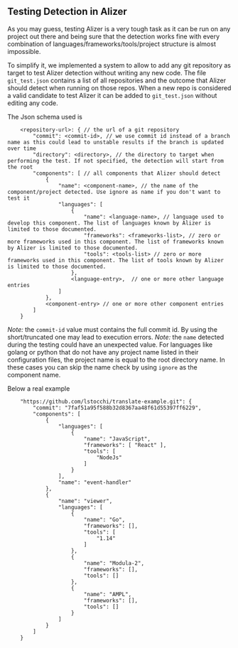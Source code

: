 ## Testing Detection in Alizer

As you may guess, testing Alizer is a very tough task as it can be run on any project out there and being sure that the detection works fine with every combination of languages/frameworks/tools/project structure is almost impossible.

To simplify it, we implemented a system to allow to add any git repository as target to test Alizer detection without writing any new code. 
The file `git_test.json` contains a list of all repositories and the outcome that Alizer should detect when running on those repos.
When a new repo is considered a valid candidate to test Alizer it can be added to `git_test.json` without editing any code.

The Json schema used is 

```
    <repository-url>: { // the url of a git repository
        "commit": <commit-id>, // we use commit id instead of a branch name as this could lead to unstable results if the branch is updated over time
        "directory": <directory>, // the directory to target when performing the test. If not specified, the detection will start from the root 
        "components": [ // all components that Alizer should detect
            {
                "name": <component-name>, // the name of the component/project detected. Use ignore as name if you don't want to test it  
                "languages": [
                    {
                        "name": <language-name>, // language used to develop this component. The list of languages known by Alizer is limited to those documented.
                        "frameworks": <frameworks-list>, // zero or more frameworks used in this component. The list of frameworks known by Alizer is limited to those documented.
                        "tools": <tools-list> // zero or more frameworks used in this component. The list of tools known by Alizer is limited to those documented.
                    },
                    <language-entry>,  // one or more other language entries 
                ]
            },
            <component-entry> // one or more other component entries
        ]
    }
``` 

*Note:* the `commit-id` value must contains the full commit id. By using the short/truncated one may lead to execution errors.
*Note:* the `name` detected during the testing could have an unexpected value. For languages like golang or python that do not have any project name listed in 
their configuration files, the project name is equal to the root directory name. In these cases you can skip the name check by using `ignore` as the component name.

Below a real example

```
    "https://github.com/lstocchi/translate-example.git": {
        "commit": "7faf51a95f588b32d8367aa48f61d55397ff6229",
        "components": [
            {
                "languages": [
                    {
                        "name": "JavaScript",
                        "frameworks": [ "React" ],
                        "tools": [
                            "NodeJs"
                        ]
                    }        
                ],
                "name": "event-handler"
            },
            {
                "name": "viewer",
                "languages": [
                    {
                        "name": "Go",
                        "frameworks": [],
                        "tools": [
                            "1.14"
                        ]
                    },
                    {
                        "name": "Modula-2",
                        "frameworks": [],
                        "tools": []
                    },
                    {
                        "name": "AMPL",
                        "frameworks": [],
                        "tools": []
                    }        
                ]
            }
        ]
    }
```